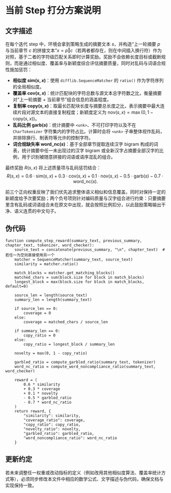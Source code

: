 # 当前 Step 打分方案说明

## 文字描述

在每个迭代 step 中，环境会拿到策略生成的摘要文本 $s$，并构造“上一轮摘要 $p$ 与当前章节 $c$ 的拼接文本”$x = p \Vert c$（若两者都存在，则在中间插入换行符）作为对照，基于二者的字符级匹配关系即时计算奖励。奖励不会依赖长度目标或截断规则，而是通过相似度、覆盖率与新颖度综合评估摘要质量，同时对乱码与词语合规性施加惩罚：

- **相似度 $\mathrm{sim}(s, x)$**：使用 `difflib.SequenceMatcher` 的 `ratio()` 作为字符序列的全局相似度。
- **覆盖率 $\mathrm{cov}(s, x)$**：统计匹配块的字符总数与源文本总字符数之比，衡量摘要对“上一轮摘要 + 当前章节”组合信息的涵盖程度。
- **复制率 $\mathrm{copy}(s, x)$**：取最长匹配块长度与摘要总长度之比，表示摘要中最大连续片段对源文本的直接复制程度；新颖度定义为 $\mathrm{nov}(s, x) = \max(0, 1 - \mathrm{copy}(s, x))$。
- **乱码比例 $\mathrm{garb}(s)$**：统计摘要中 `<unk>`、不可打印字符以及不在 `CharTokenizer` 字符集内的字符占比。计算时会将 `<unk>` 子串整体视作乱码，并排除换行、制表符等允许的控制字符。
- **词合规缺失率 $\mathrm{word\_nc}(s)$**：基于全部章节提取连续汉字 bigram 构成的词表，统计摘要中任一未出现过的汉字 bigram 或全新汉字占摘要全部汉字的比例，用于识别被随意拼接的词语或语序混乱的组合。

最终奖励 $R(s, x)$ 将上述质量项与乱码惩罚结合：
$$
R(s, x) = 0.6 \cdot \mathrm{sim}(s, x) + 0.3 \cdot \mathrm{cov}(s, x) + 0.1 \cdot \mathrm{nov}(s, x) - 0.5 \cdot \mathrm{garb}(s) - 0.7 \cdot \mathrm{word\_nc}(s).
$$

前三个正向权重反映了我们优先追求整体语义相似和信息覆盖，同时对保持一定的新颖度给予次要奖励；两个负号项则针对编码质量与汉字组合进行约束：只要摘要里含有乱码或词语组合未在原文中出现，就会按照比例扣分，以此鼓励策略输出干净、语义连贯的中文句子。

## 伪代码

```pseudo
function compute_step_reward(summary_text, previous_summary, chapter_text, tokenizer, word_checker):
    source_text = concatenate(previous_summary, "\n", chapter_text)  # 若任一为空则直接使用另一个
    matcher = SequenceMatcher(summary_text, source_text)
    similarity = matcher.ratio()

    match_blocks = matcher.get_matching_blocks()
    matched_chars = sum(block.size for block in match_blocks)
    longest_block = max(block.size for block in match_blocks, default=0)

    source_len = length(source_text)
    summary_len = length(summary_text)

    if source_len == 0:
        coverage = 0
    else:
        coverage = matched_chars / source_len

    if summary_len == 0:
        copy_ratio = 0
    else:
        copy_ratio = longest_block / summary_len

    novelty = max(0, 1 - copy_ratio)

    garbled_ratio = compute_garbled_ratio(summary_text, tokenizer)
    word_nc_ratio = compute_word_noncompliance_ratio(summary_text, word_checker)

    reward = (
        0.6 * similarity
        + 0.3 * coverage
        + 0.1 * novelty
        - 0.5 * garbled_ratio
        - 0.7 * word_nc_ratio
    )
    return reward, {
        "similarity": similarity,
        "coverage_ratio": coverage,
        "copy_ratio": copy_ratio,
        "novelty_ratio": novelty,
        "garbled_ratio": garbled_ratio,
        "word_noncompliance_ratio": word_nc_ratio
    }
```

## 更新约定

若未来调整任一权重或改动指标的定义（例如改用其他相似度算法、覆盖率统计方式等），必须同步修改本文件中相应的数学公式、文字描述与伪代码，确保文档与实现保持一致。

